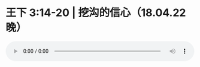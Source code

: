 # 王下 3:14-20 | 挖沟的信心（18.04.22晚） 

<audio style="width: 100%;" preload="false" controls controlslist="nodownload"><source src="//cdn.wechat.edu.pl/audio/mp3/old/24556.mp3" type="audio/mpeg">Your browser does not support the audio element.</audio>


